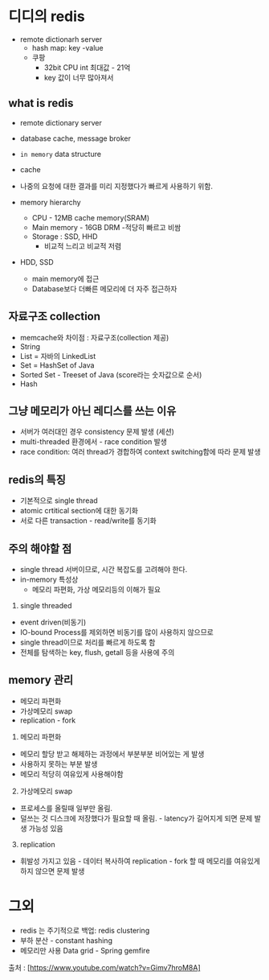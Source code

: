 # 디디의 redis
- remote dictionarh server
  - hash map: key -value
  - 쿠팡
    - 32bit CPU int 최대값 - 21억
    - key 값이 너무 많아져서

## what is redis
- remote dictionary server
- database cache, message broker
- `in memory` data structure

- cache
- 나중의 요청에 대한 결과를 미리 지정했다가 빠르게 사용하기 위함.

- memory hierarchy
  - CPU - 12MB cache memory(SRAM)
  - Main memory - 16GB DRM -적당히 빠르고 비쌈
  - Storage : SSD, HHD
    - 비교적 느리고 비교적 저렴

- HDD, SSD
  - main memory에 접근
  - Database보다 더빠른 메모리에 더 자주 접근하자 

## 자료구조 collection
- memcache와 차이점 : 자료구조(collection 제공)
- String
- List = 자바의 LinkedList
- Set = HashSet of Java
- Sorted Set - Treeset of Java (score라는 숫자값으로 순서)
- Hash

## 그냥 메모리가 아닌 레디스를 쓰는 이유
- 서버가 여러대인 경우 consistency 문제 발생 (세션)
- multi-threaded 환경에서 - race condition 발생
- race condition: 여러 thread가 경합하여 context switching함에 따라 문제 발생

## redis의 특징
  - 기본적으로 single thread
  - atomic crtitical section에 대한 동기화
  - 서로 다른 transaction - read/write를 동기화

## 주의 해야할 점
- single thread 서버이므로, 시간 복잡도를 고려해야 한다.
- in-memory 특성상 
  - 메모리 파편화, 가상 메모리등의 이해가 필요
1. single threaded
  - event driven(비동기)
  - IO-bound Process를 제외하면 비동기를 많이 사용하지 않으므로 
  - single thread이므로 처리를 빠르게 하도록 함
  - 전체를 탐색하는 key, flush, getall 등을 사용에 주의

## memory 관리
- 메모리 파편화
- 가상메모리 swap
- replication - fork

1. 메모리 파편화
  - 메모리 할당 받고 해제하는 과정에서 부분부분 비어있는 게 발생
  - 사용하지 못하는 부분 발생
  - 메모리 적당히 여유있게 사용해야함
2. 가상메모리 swap
  - 프로세스를 올릴때 일부만 올림.
  - 덜쓰는 것 디스크에 저장했다가 필요할 때 올림. - latency가 길어지게 되면 문제 발생 가능성 있음
3. replication
  - 휘발성 가지고 있음 - 데이터 복사하여 replication - fork 할 때  메모리를 여유있게 하지 않으면 문제 발생

# 그외
- redis 는 주기적으로 백업: redis clustering
- 부하 분산 - constant hashing
- 메모리만 사용 Data grid - Spring gemfire


출처 : [https://www.youtube.com/watch?v=Gimv7hroM8A]